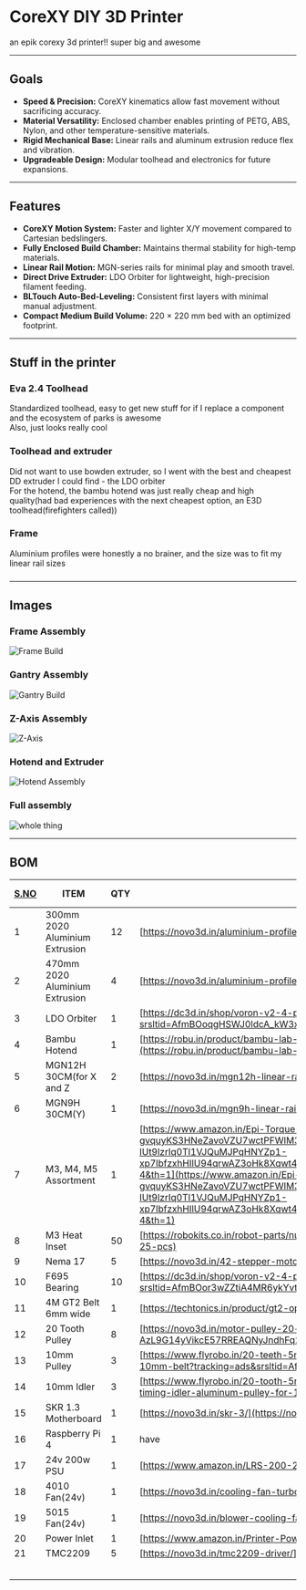 # CoreXY DIY 3D Printer

an epik corexy 3d printer!! super big and awesome

---

## Goals

- **Speed & Precision:** CoreXY kinematics allow fast movement without sacrificing accuracy.
- **Material Versatility:** Enclosed chamber enables printing of PETG, ABS, Nylon, and other temperature-sensitive materials.
- **Rigid Mechanical Base:** Linear rails and aluminum extrusion reduce flex and vibration.
- **Upgradeable Design:** Modular toolhead and electronics for future expansions.

---

## Features

- **CoreXY Motion System:** Faster and lighter X/Y movement compared to Cartesian bedslingers.
- **Fully Enclosed Build Chamber:** Maintains thermal stability for high-temp materials.
- **Linear Rail Motion:** MGN-series rails for minimal play and smooth travel.
- **Direct Drive Extruder:** LDO Orbiter for lightweight, high-precision filament feeding.
- **BLTouch Auto-Bed-Leveling:** Consistent first layers with minimal manual adjustment.
- **Compact Medium Build Volume:** 220 × 220 mm bed with an optimized footprint.

---

## Stuff in the printer

### Eva 2.4 Toolhead

Standardized toolhead, easy to get new stuff for if I replace a component and the ecosystem of parks is awesome<Br>
Also, just looks really cool<br>

### Toolhead and extruder

Did not want to use bowden extruder, so I went with the best and cheapest DD extruder I could find - the LDO orbiter<br>
For the hotend, the bambu hotend was just really cheap and high quality(had bad experiences with the next cheapest option, an E3D toolhead(firefighters called))<br>

### Frame

Aluminium profiles were honestly a no brainer, and the size was to fit my linear rail sizes

###

---

## Images

### Frame Assembly

![Frame Build](frameimage.png)

### Gantry Assembly

![Gantry Build](gantry.png)

### Z-Axis Assembly

![Z-Axis](Zaxis.png)

### Hotend and Extruder

![Hotend Assembly](hotend.png)

### Full assembly

![whole thing](<3dprinter v21.png>)

---

## BOM

| [S.NO](http://s.no/) | ITEM                           | QTY | SOURCE                                                                                                                                                                                                                                                                                                                                                                                                                                                                                                                                                                                                                                                                                                                                                                                                                                                                                                                                                                                                                                                                                                                                                                                                                   | UNIT PRICE | TOTAL PRICE |
| -------------------- | ------------------------------ | --- | ------------------------------------------------------------------------------------------------------------------------------------------------------------------------------------------------------------------------------------------------------------------------------------------------------------------------------------------------------------------------------------------------------------------------------------------------------------------------------------------------------------------------------------------------------------------------------------------------------------------------------------------------------------------------------------------------------------------------------------------------------------------------------------------------------------------------------------------------------------------------------------------------------------------------------------------------------------------------------------------------------------------------------------------------------------------------------------------------------------------------------------------------------------------------------------------------------------------------ | ---------- | ----------- |
| 1                    | 300mm 2020 Aluminium Extrusion | 12  | [https://novo3d.in/aluminium-profiles-2020/](https://novo3d.in/aluminium-profiles-2020/)                                                                                                                                                                                                                                                                                                                                                                                                                                                                                                                                                                                                                                                                                                                                                                                                                                                                                                                                                                                                                                                                                                                                 | 1.36       | 16.32       |
| 2                    | 470mm 2020 Aluminium Extrusion | 4   | [https://novo3d.in/aluminium-profiles-2020/](https://novo3d.in/aluminium-profiles-2020/)                                                                                                                                                                                                                                                                                                                                                                                                                                                                                                                                                                                                                                                                                                                                                                                                                                                                                                                                                                                                                                                                                                                                 | 2.15       | 8.6         |
| 3                    | LDO Orbiter                    | 1   | [https://dc3d.in/shop/voron-v2-4-parts/ldo-orbiter-extruder-v2-0/?srsltid=AfmBOoqgHSWJ0ldcA_kW3xPiR3idW2MW9TanWrP5BYfCecyTQs3Tvrpf](https://dc3d.in/shop/voron-v2-4-parts/ldo-orbiter-extruder-v2-0/?srsltid=AfmBOoqgHSWJ0ldcA_kW3xPiR3idW2MW9TanWrP5BYfCecyTQs3Tvrpf)                                                                                                                                                                                                                                                                                                                                                                                                                                                                                                                                                                                                                                                                                                                                                                                                                                                                                                                                                   | 63.06      | 63.06       |
| 4                    | Bambu Hotend                   | 1   | [https://robu.in/product/bambu-lab-hotend-for-x1-p1-series/?gad_source=4&gad_campaignid=17427803012&gclid=CjwKCAjw7rbEBhB5EiwA1V49nUTjMHmR5EJ1DAisiljdCTS3_tIAi6PPP6ofAS36TDMhnQQ1ii95YBoCdywQAvD_BwE](https://robu.in/product/bambu-lab-hotend-for-x1-p1-series/?gad_source=4&gad_campaignid=17427803012&gclid=CjwKCAjw7rbEBhB5EiwA1V49nUTjMHmR5EJ1DAisiljdCTS3_tIAi6PPP6ofAS36TDMhnQQ1ii95YBoCdywQAvD_BwE)                                                                                                                                                                                                                                                                                                                                                                                                                                                                                                                                                                                                                                                                                                                                                                                                             | 14.9       | 14.9        |
| 5                    | MGN12H 30CM(for X and Z        | 2   | [https://novo3d.in/mgn12h-linear-rail/](https://novo3d.in/mgn12h-linear-rail/)                                                                                                                                                                                                                                                                                                                                                                                                                                                                                                                                                                                                                                                                                                                                                                                                                                                                                                                                                                                                                                                                                                                                           | 16.04      | 32.08       |
| 6                    | MGN9H 30CM(Y)                  | 1   | [https://novo3d.in/mgn9h-linear-rail/](https://novo3d.in/mgn9h-linear-rail/)                                                                                                                                                                                                                                                                                                                                                                                                                                                                                                                                                                                                                                                                                                                                                                                                                                                                                                                                                                                                                                                                                                                                             | 16.04      | 16.04       |
| 7                    | M3, M4, M5 Assortment          | 1   | [https://www.amazon.in/Epi-Torque-Stainless-Internal-Assortment-Matching/dp/B08MYB643Z/ref=sr_1_4?crid=28KY8MSBRSGN3&dib=eyJ2IjoiMSJ9.-6yRlZ-AbrmwqY7QViRq-gvquyKS3HNeZavoVZU7wctPFWlM3fnq_OmJOSkywvYyBuRhcKxumowbnTslP2cPyku_b1P6HWrdaTabr0JIsXm6NalIjma5ayyUJ2W9-HTbtiXbHqEZtDmFqmhMoQM84brreHoQ2UTcNKI78R7Kd9p8axRtOcz30OgBwtt1XEVUZ_lcgcryg8ZLH5-IUt9lzrIq0Tl1VJQuMJPqHNYZp1-xp7lbfzxhHIlU94qrwAZ3oHk8Xqwt4KL5TLkpQx6u_w_P8gs8yHc_SrJ3NfMRSek.OF8WF4u_fmlcvlr4NW7RW1KGzlGpqLDEIg20VCRtQO8&dib_tag=se&keywords=M3+assortment&qid=1754058784&s=industrial&sprefix=m3+assortmen,industrial,212&sr=1-4&th=1](https://www.amazon.in/Epi-Torque-Stainless-Internal-Assortment-Matching/dp/B08MYB643Z/ref=sr_1_4?crid=28KY8MSBRSGN3&dib=eyJ2IjoiMSJ9.-6yRlZ-AbrmwqY7QViRq-gvquyKS3HNeZavoVZU7wctPFWlM3fnq_OmJOSkywvYyBuRhcKxumowbnTslP2cPyku_b1P6HWrdaTabr0JIsXm6NalIjma5ayyUJ2W9-HTbtiXbHqEZtDmFqmhMoQM84brreHoQ2UTcNKI78R7Kd9p8axRtOcz30OgBwtt1XEVUZ_lcgcryg8ZLH5-IUt9lzrIq0Tl1VJQuMJPqHNYZp1-xp7lbfzxhHIlU94qrwAZ3oHk8Xqwt4KL5TLkpQx6u_w_P8gs8yHc_SrJ3NfMRSek.OF8WF4u_fmlcvlr4NW7RW1KGzlGpqLDEIg20VCRtQO8&dib_tag=se&keywords=M3+assortment&qid=1754058784&s=industrial&sprefix=m3+assortmen,industrial,212&sr=1-4&th=1) | 19.48      | 19.48       |
| 8                    | M3 Heat Inset                  | 50  | [https://robokits.co.in/robot-parts/nut-bolts-standoffs/nuts/m3-x-3-mm-brass-heat-threaded-round-insert-nut-moq-25-pcs](https://robokits.co.in/robot-parts/nut-bolts-standoffs/nuts/m3-x-3-mm-brass-heat-threaded-round-insert-nut-moq-25-pcs)                                                                                                                                                                                                                                                                                                                                                                                                                                                                                                                                                                                                                                                                                                                                                                                                                                                                                                                                                                           | 0.051      | 2.55        |
| 9                    | Nema 17                        | 5   | [https://novo3d.in/42-stepper-motor-nema17/](https://novo3d.in/42-stepper-motor-nema17/)                                                                                                                                                                                                                                                                                                                                                                                                                                                                                                                                                                                                                                                                                                                                                                                                                                                                                                                                                                                                                                                                                                                                 | 6.64       | 33.2        |
| 10                   | F695 Bearing                   | 10  | [https://dc3d.in/shop/voron-v2-4-parts/f695-2rs-bearing/?srsltid=AfmBOor3wZZtiA4MR6ykYvtDmFAZpdjDiUqvAJjcRcsLr2UKHdw7EDJ9](https://dc3d.in/shop/voron-v2-4-parts/f695-2rs-bearing/?srsltid=AfmBOor3wZZtiA4MR6ykYvtDmFAZpdjDiUqvAJjcRcsLr2UKHdw7EDJ9)                                                                                                                                                                                                                                                                                                                                                                                                                                                                                                                                                                                                                                                                                                                                                                                                                                                                                                                                                                     | 0.75       | 7.5         |
| 11                   | 4M GT2 Belt 6mm wide           | 1   | [https://techtonics.in/product/gt2-open-loop-timing-belt-6mm-width-black/](https://techtonics.in/product/gt2-open-loop-timing-belt-6mm-width-black/)                                                                                                                                                                                                                                                                                                                                                                                                                                                                                                                                                                                                                                                                                                                                                                                                                                                                                                                                                                                                                                                                     | 0.8        | 0.8         |
| 12                   | 20 Tooth Pulley                | 8   | [https://novo3d.in/motor-pulley-20-teeth/?srsltid=AfmBOopwdGxo6ESdxaCIXry9JVBq-AzL9G14yVikcE57RREAQNyJndhFq20](https://novo3d.in/motor-pulley-20-teeth/?srsltid=AfmBOopwdGxo6ESdxaCIXry9JVBq-AzL9G14yVikcE57RREAQNyJndhFq20)                                                                                                                                                                                                                                                                                                                                                                                                                                                                                                                                                                                                                                                                                                                                                                                                                                                                                                                                                                                             | 0.52       | 4.16        |
| 13                   | 10mm Pulley                    | 3   | [https://www.flyrobo.in/20-teeth-5mm-bore-gt2-timing-pulley-for-10mm-belt?tracking=ads&srsltid=AfmBOoo7Zj4OvUejr40jCXP-7vwVt0yOAX4ZUt-sW7XtwLM-L0sBuYOvClM](https://www.flyrobo.in/20-teeth-5mm-bore-gt2-timing-pulley-for-10mm-belt?tracking=ads&srsltid=AfmBOoo7Zj4OvUejr40jCXP-7vwVt0yOAX4ZUt-sW7XtwLM-L0sBuYOvClM)                                                                                                                                                                                                                                                                                                                                                                                                                                                                                                                                                                                                                                                                                                                                                                                                                                                                                                   | 1.14       | 3.42        |
| 14                   | 10mm Idler                     | 3   | [https://www.flyrobo.in/20-tooth-5mm-bore-gt2-timing-idler-aluminum-pulley-for-10mm-belt?tracking=ads&srsltid=AfmBOoobEg2LRdCnNg5_jUEIwcrbPJzyoOQhvCr6z0LbOFqu20XYyzCx-Ow](https://www.flyrobo.in/20-tooth-5mm-bore-gt2-timing-idler-aluminum-pulley-for-10mm-belt?tracking=ads&srsltid=AfmBOoobEg2LRdCnNg5_jUEIwcrbPJzyoOQhvCr6z0LbOFqu20XYyzCx-Ow)                                                                                                                                                                                                                                                                                                                                                                                                                                                                                                                                                                                                                                                                                                                                                                                                                                                                     | 0.63       | 1.89        |
| 15                   | SKR 1.3 Motherboard            | 1   | [https://novo3d.in/skr-3/](https://novo3d.in/skr-3/)                                                                                                                                                                                                                                                                                                                                                                                                                                                                                                                                                                                                                                                                                                                                                                                                                                                                                                                                                                                                                                                                                                                                                                     | 65.35      | 65.35       |
| 16                   | Raspberry Pi 4                 | 1   | have                                                                                                                                                                                                                                                                                                                                                                                                                                                                                                                                                                                                                                                                                                                                                                                                                                                                                                                                                                                                                                                                                                                                                                                                                     |            | 0           |
| 17                   | 24v 200w PSU                   | 1   | [https://www.amazon.in/LRS-200-24-Switching-Industrial-Automation-machinery/dp/B0CHM7QYHK](https://www.amazon.in/LRS-200-24-Switching-Industrial-Automation-machinery/dp/B0CHM7QYHK)                                                                                                                                                                                                                                                                                                                                                                                                                                                                                                                                                                                                                                                                                                                                                                                                                                                                                                                                                                                                                                     | 28.71      | 28.71       |
| 18                   | 4010 Fan(24v)                  | 1   | [https://novo3d.in/cooling-fan-turbo-4010](https://novo3d.in/cooling-fan-6015)                                                                                                                                                                                                                                                                                                                                                                                                                                                                                                                                                                                                                                                                                                                                                                                                                                                                                                                                                                                                                                                                                                                                           | 0.79       | 0.79        |
| 19                   | 5015 Fan(24v)                  | 1   | [https://novo3d.in/blower-cooling-fan-5015](https://novo3d.in/blower-cooling-fan-5015)                                                                                                                                                                                                                                                                                                                                                                                                                                                                                                                                                                                                                                                                                                                                                                                                                                                                                                                                                                                                                                                                                                                                   | 0.91       | 0.91        |
| 20                   | Power Inlet                    | 1   | [https://www.amazon.in/Printer-Power-Outlet-Socket-Switch/dp/B0BG1DJ1HW](https://www.amazon.in/Printer-Power-Outlet-Socket-Switch/dp/B0BG1DJ1HW)                                                                                                                                                                                                                                                                                                                                                                                                                                                                                                                                                                                                                                                                                                                                                                                                                                                                                                                                                                                                                                                                         | 7.51       | 7.51        |
| 21                   | TMC2209                        | 5   | [https://novo3d.in/tmc2209-driver/](https://novo3d.in/tmc2209-driver/)                                                                                                                                                                                                                                                                                                                                                                                                                                                                                                                                                                                                                                                                                                                                                                                                                                                                                                                                                                                                                                                                                                                                                   | 399        | 22.77110017 |
|                      |                                |     |                                                                                                                                                                                                                                                                                                                                                                                                                                                                                                                                                                                                                                                                                                                                                                                                                                                                                                                                                                                                                                                                                                                                                                                                                          |            |             |
|                      |                                |     |                                                                                                                                                                                                                                                                                                                                                                                                                                                                                                                                                                                                                                                                                                                                                                                                                                                                                                                                                                                                                                                                                                                                                                                                                          |            | 350.0411002 |
